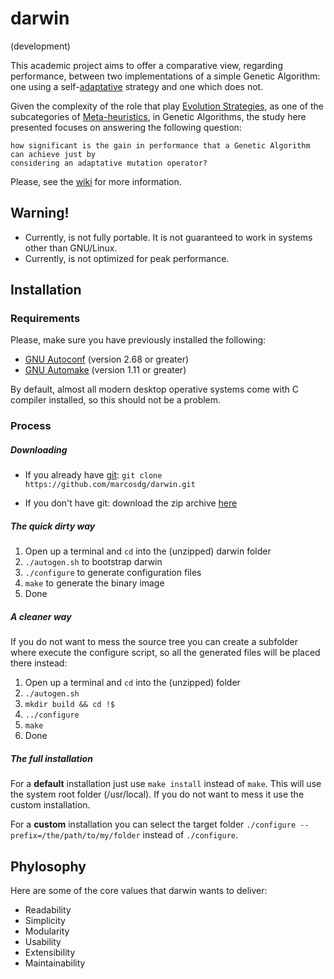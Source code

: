 darwin
======

(development)

This academic project aims to offer a comparative view, regarding performance, between two implementations of a simple Genetic Algorithm: one using a self-[adaptative](https://en.wikipedia.org/wiki/Genetic_algorithm#Adaptive_GAs) strategy
and one which does not. 

Given the complexity of the role that play [Evolution Strategies](https://en.wikipedia.org/wiki/Evolution_strategy), as one of the subcategories of [Meta-heuristics](http://www.scholarpedia.org/article/Metaheuristic_Optimization), in Genetic Algorithms, the study here presented focuses on answering the following question: 

    how significant is the gain in performance that a Genetic Algorithm can achieve just by
    considering an adaptative mutation operator?

Please, see the [wiki](https://github.com/marcosdg/darwin/wiki) for more information.

## Warning!

* Currently, is not fully portable. It is not guaranteed to work in systems other than GNU/Linux.
* Currently, is not optimized for peak performance.

## Installation

### Requirements

Please, make sure you have previously installed the following:

* [GNU Autoconf](https://www.gnu.org/software/autoconf/) (version 2.68 or greater)
* [GNU Automake](https://www.gnu.org/software/automake/) (version 1.11 or greater)

By default, almost all modern desktop operative systems come with C compiler installed, so this should not be a problem.

### Process

##### Downloading

* If you already have [git](http://git-scm.com/):
`git clone https://github.com/marcosdg/darwin.git`

* If you don't have git: download the zip archive [here](https://github.com/marcosdg/darwin)

##### The quick dirty way

1. Open up a terminal and `cd` into the (unzipped) darwin folder
2. `./autogen.sh` to bootstrap darwin
3. `./configure` to generate configuration files
4. `make` to generate the binary image
5. Done

##### A cleaner way

If you do not want to mess the source tree you can create a subfolder where execute the configure script, so all the generated files will be placed there instead:

1. Open up a terminal and `cd` into the (unzipped) folder
2. `./autogen.sh`
3. `mkdir build && cd !$`
4. `../configure`
5. `make`
6. Done

##### The full installation

For a **default** installation just use `make install` instead of `make`. This will use the system root folder (/usr/local). If you do not want to mess it use the custom installation.

For a **custom** installation you can select the target folder  `./configure --prefix=/the/path/to/my/folder` instead of `./configure`.

## Phylosophy

Here are some of the core values that darwin wants to deliver:

* Readability
* Simplicity
* Modularity
* Usability
* Extensibility
* Maintainability

